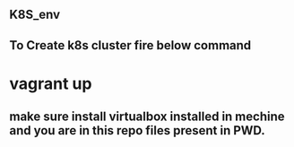 ## K8S_env
## To Create k8s cluster fire below command

# vagrant up

## make sure install virtualbox installed in mechine and you are in this repo files present in PWD.
